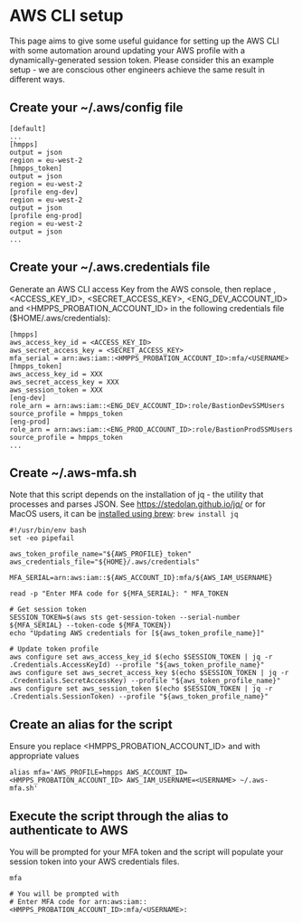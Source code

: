 # AWS CLI setup
This page aims to give some useful guidance for setting up the AWS CLI with some automation around updating your AWS profile with a dynamically-generated session token.
Please consider this an example setup - we are conscious other engineers achieve the same result in different ways.

## Create your ~/.aws/config file
```
[default]
...
[hmpps]
output = json
region = eu-west-2
[hmpps_token]
output = json
region = eu-west-2
[profile eng-dev]
region = eu-west-2
output = json
[profile eng-prod]
region = eu-west-2
output = json
...
```

## Create your ~/.aws.credentials file
Generate an AWS CLI access Key from the AWS console, then replace <USERNAME>, <ACCESS_KEY_ID>,  <SECRET_ACCESS_KEY>, <ENG_DEV_ACCOUNT_ID> and <HMPPS_PROBATION_ACCOUNT_ID> in the following credentials file ($HOME/.aws/credentials):

```
[hmpps]
aws_access_key_id = <ACCESS_KEY_ID>
aws_secret_access_key = <SECRET_ACCESS_KEY>
mfa_serial = arn:aws:iam::<HMPPS_PROBATION_ACCOUNT_ID>:mfa/<USERNAME>
[hmpps_token]
aws_access_key_id = XXX
aws_secret_access_key = XXX
aws_session_token = XXX
[eng-dev]
role_arn = arn:aws:iam::<ENG_DEV_ACCOUNT_ID>:role/BastionDevSSMUsers
source_profile = hmpps_token
[eng-prod]
role_arn = arn:aws:iam::<ENG_PROD_ACCOUNT_ID>:role/BastionProdSSMUsers
source_profile = hmpps_token
...
```

## Create ~/.aws-mfa.sh
Note that this script depends on the installation of jq - the utility that processes and parses JSON.
See https://stedolan.github.io/jq/ or for MacOS users, it can be [installed using brew](https://formulae.brew.sh/formula/jq): ```brew install jq```

```
#!/usr/bin/env bash
set -eo pipefail

aws_token_profile_name="${AWS_PROFILE}_token"
aws_credentials_file="${HOME}/.aws/credentials"

MFA_SERIAL=arn:aws:iam::${AWS_ACCOUNT_ID}:mfa/${AWS_IAM_USERNAME}

read -p "Enter MFA code for ${MFA_SERIAL}: " MFA_TOKEN

# Get session token
SESSION_TOKEN=$(aws sts get-session-token --serial-number ${MFA_SERIAL} --token-code ${MFA_TOKEN})
echo "Updating AWS credentials for [${aws_token_profile_name}]"

# Update token profile
aws configure set aws_access_key_id $(echo $SESSION_TOKEN | jq -r .Credentials.AccessKeyId) --profile "${aws_token_profile_name}"
aws configure set aws_secret_access_key $(echo $SESSION_TOKEN | jq -r .Credentials.SecretAccessKey) --profile "${aws_token_profile_name}"
aws configure set aws_session_token $(echo $SESSION_TOKEN | jq -r .Credentials.SessionToken) --profile "${aws_token_profile_name}"
```

## Create an alias for the script
Ensure you replace <HMPPS_PROBATION_ACCOUNT_ID> and <USERNAME> with appropriate values
```
alias mfa='AWS_PROFILE=hmpps AWS_ACCOUNT_ID=<HMPPS_PROBATION_ACCOUNT_ID> AWS_IAM_USERNAME=<USERNAME> ~/.aws-mfa.sh'
```

## Execute the script through the alias to authenticate to AWS
You will be prompted for your MFA token and the script will populate your session token into your AWS credentials files.
```
mfa

# You will be prompted with
# Enter MFA code for arn:aws:iam::<HMPPS_PROBATION_ACCOUNT_ID>:mfa/<USERNAME>:
```